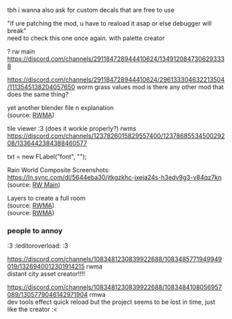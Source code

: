 tbh i wanna also ask for custom decals that are free to use

"if ure patching the mod, u have to reaload it asap or else debugger will break"  
need to check this one once again. with palette creator


? rw main
https://discord.com/channels/291184728944410624/1349120847306293338


https://discord.com/channels/291184728944410624/296133304632213504/1113545138204057650
worm grass values mod
is there any other mod that does the same thing?


yet another blender file n explanation  
(source: [RWMA](https://discord.com/channels/1083481230839922688/1238553690047119481/1291452791729950873))

  
tile viewer :3 (does it workie properly?) rwms  
https://discord.com/channels/1237826015829557400/1237868553450029208/1336442384388460577

  
txt = new FLabel("font", "");

Rain World Composite Screenshots:  
https://ln.sync.com/dl/5644eba30/jtkgzkhc-jxeja24s-h3edv9g3-v84qz7kn  
(source: [RW Main](https://discord.com/channels/291184728944410624/296133304632213504/518599984258613248))


  

Layers to create a full room  
(source: [RWMA](https://discord.com/channels/1083481230839922688/1083484064549437470/1306379121911136380))  
(source: [RWMA](https://discord.com/channels/1083481230839922688/1083484064549437470/1294397902231179418))

### people to annoy  
:3 :leditoroverload: :3

https://discord.com/channels/1083481230839922688/1083485771949949019/1326940012301914215 rwma  
distant city asset creator!!!!  

https://discord.com/channels/1083481230839922688/1083484108056957089/1305779046142971904 rmwa  
dev tools effect quick reload
but the project seems to be lost in time, just like the creator :<